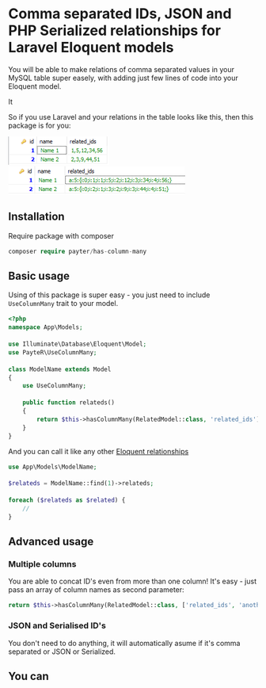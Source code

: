 # Comma separated IDs, JSON and PHP Serialized relationships for Laravel Eloquent models

You will be able to make relations of comma separated values in your MySQL table super easely, with adding just few lines of code into your Eloquent model. 

It 

So if you use Laravel and your relations in the table looks like this, then this package is for you:

![Comma separated example](./docs/table-example.png)
![PHP Serialized example](./docs/table-serialized-example.png)

## Installation

Require package with composer

```PHP
composer require payter/has-column-many
```

## Basic usage

Using of this package is super easy - you just need to include `UseColumnMany` trait to your model.

```PHP
<?php
namespace App\Models;

use Illuminate\Database\Eloquent\Model;
use PayteR\UseColumnMany;

class ModelName extends Model
{
    use UseColumnMany;

    public function relateds()
    {
        return $this->hasColumnMany(RelatedModel::class, 'related_ids');
    }
}
```

And you can call it like any other [Eloquent relationships](https://laravel.com/docs/9.x/eloquent-relationships)

```PHP
use App\Models\ModelName;
 
$relateds = ModelName::find(1)->relateds;
 
foreach ($relateds as $related) {
    //
}
```

## Advanced usage
### Multiple columns
You are able to concat ID's even from more than one column! It's easy - just pass an array of column names as second parameter:
```PHP
return $this->hasColumnMany(RelatedModel::class, ['related_ids', 'another_column_ids']);
```

### JSON and Serialised ID's 

You don't need to do anything, it will automatically asume if it's comma separated or JSON or Serialized.

## You can 

